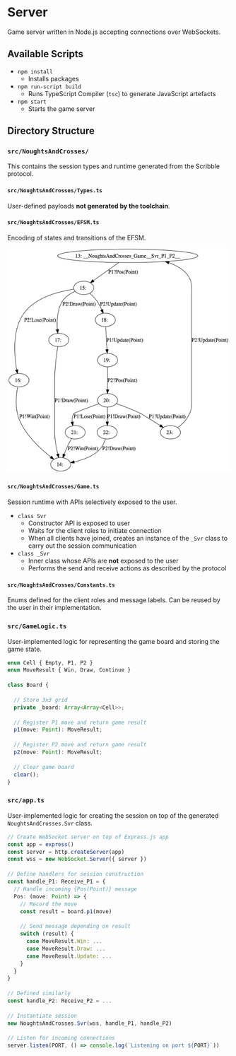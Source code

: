 # Server
Game server written in Node.js accepting connections over WebSockets.

## Available Scripts

* `npm install`
  * Installs packages
* `npm run-script build`
  * Runs TypeScript Compiler (`tsc`) to generate JavaScript artefacts
* `npm start`
  * Starts the game server

## Directory Structure

### `src/NoughtsAndCrosses/`
This contains the session types and runtime generated from the Scribble protocol.

#### `src/NoughtsAndCrosses/Types.ts`
User-defined payloads __not generated by the toolchain__.

#### `src/NoughtsAndCrosses/EFSM.ts`
Encoding of states and transitions of the EFSM.

![Server EFSM](../protocol/svr.png)

#### `src/NoughtsAndCrosses/Game.ts`
Session runtime with APIs selectively exposed to the user.

* `class Svr`
  * Constructor API is exposed to user
  * Waits for the client roles to initiate connection
  * When all clients have joined, creates an instance of the `_Svr` class to carry out the session communication
* `class _Svr`
  * Inner class whose APIs are __not__ exposed to the user
  * Performs the send and receive actions as described by the protocol

#### `src/NoughtsAndCrosses/Constants.ts`
Enums defined for the client roles and message labels.
Can be reused by the user in their implementation.

### `src/GameLogic.ts`
User-implemented logic for representing the game board and storing the game state.

```typescript
enum Cell { Empty, P1, P2 }
enum MoveResult { Win, Draw, Continue }

class Board {

  // Store 3x3 grid
  private _board: Array<Array<Cell>>;

  // Register P1 move and return game result
  p1(move: Point): MoveResult;

  // Register P2 move and return game result
  p2(move: Point): MoveResult;

  // Clear game board
  clear();
}
```

### `src/app.ts`
User-implemented logic for creating the session on top of the generated `NoughtsAndCrosses.Svr` class.

```typescript
// Create WebSocket server on top of Express.js app
const app = express()
const server = http.createServer(app)
const wss = new WebSocket.Server({ server })

// Define handlers for session construction
const handle_P1: Receive_P1 = {
  // Handle incoming {Pos(Point)} message
  Pos: (move: Point) => {
    // Record the move
    const result = board.p1(move)

    // Send message depending on result
    switch (result) {
      case MoveResult.Win: ...
      case MoveResult.Draw: ...
      case MoveResult.Update: ...
    } 
  }
}

// Defined similarly
const handle_P2: Receive_P2 = ...

// Instantiate session
new NoughtsAndCrosses.Svr(wss, handle_P1, handle_P2)

// Listen for incoming connections
server.listen(PORT, () => console.log(`Listening on port ${PORT}`))
```